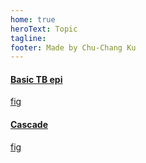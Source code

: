 ```yaml
---
home: true
heroText: Topic
tagline:
footer: Made by Chu-Chang Ku
---
```



<div class="container">
    <div class="row">
        <div class="col-md-6">
            <div class="card">
            <a href="/epi/">
                <div class="card-body">
                    <h4 class="card-title">Basic TB epi</h4>
                    <p class="card-text">fig</p>
                </div>
            </a>
            </div>
        </div>
        <div class="col-md-6">
            <div class="card">
            <a href="/cascade/">
                <div class="card-body">
                    <h4 class="card-title">Cascade</h4>
                    <p class="card-text">fig</p>
                </div>
            </a>
            </div>
        </div>
    </div>
</div>



